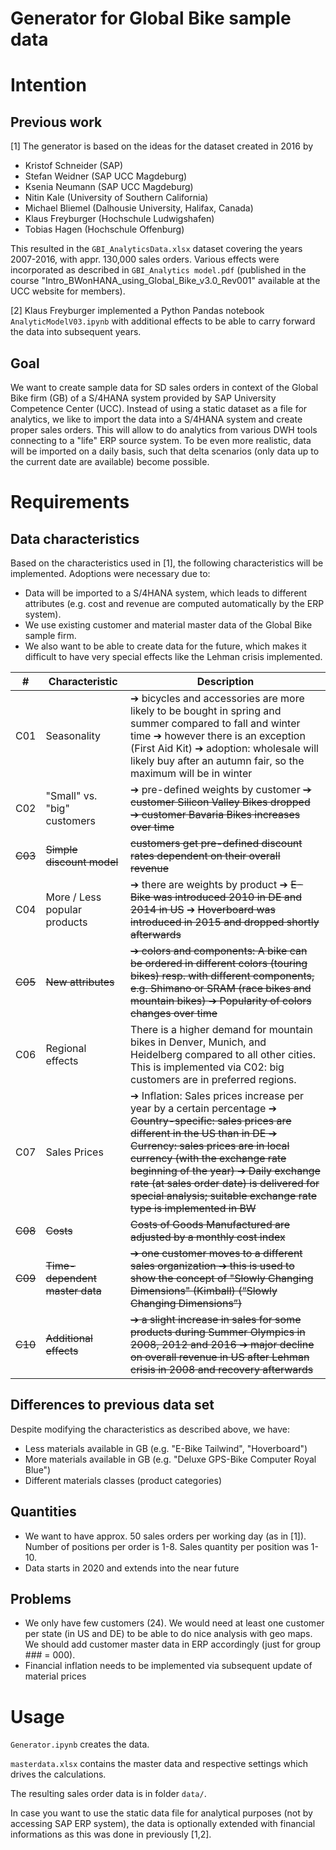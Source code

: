 Generator for Global Bike sample data
=====================================

# Intention

## Previous work
[1] The generator is based on the ideas for the dataset created in 2016 by
- Kristof Schneider (SAP)
- Stefan Weidner (SAP UCC Magdeburg)
- Ksenia Neumann (SAP UCC Magdeburg)
- Nitin Kale (University of Southern California)
- Michael Bliemel (Dalhousie University, Halifax, Canada)
- Klaus Freyburger (Hochschule Ludwigshafen)
- Tobias Hagen (Hochschule Offenburg)

This resulted in the `GBI_AnalyticsData.xlsx` dataset covering the years 2007-2016, with appr. 130,000 sales orders.
Various effects were incorporated as described in `GBI_Analytics model.pdf` (published in the course "Intro_BWonHANA_using_Global_Bike_v3.0_Rev001" available at the UCC website for members).

[2] Klaus Freyburger implemented a Python Pandas notebook `AnalyticModelV03.ipynb` with additional effects to be able to carry forward the data into subsequent years.

## Goal
We want to create sample data for SD sales orders in context of the Global Bike firm (GB) of a S/4HANA system provided by SAP University Competence Center (UCC). Instead of using a static dataset as a file for analytics, we like to import the data into a S/4HANA system and create proper sales orders. This will allow to do analytics from various DWH tools connecting to a "life" ERP source system. To be even more realistic, data will be imported on a daily basis, such that delta scenarios (only data up to the current date are available) become possible.

# Requirements
## Data characteristics
Based on the characteristics used in [1], the following characteristics will be implemented. Adoptions were necessary due to: 
-  Data will be imported to a S/4HANA system, which leads to different attributes (e.g. cost and revenue are computed automatically by the ERP system).
- We use existing customer and material master data of the Global Bike sample firm.
- We also want to be able to create data for the future, which makes it difficult to have very special effects like the Lehman crisis implemented.

| #  | Characteristic | Description
|----|----------------|------------
| C01 | Seasonality    | ➔ bicycles and accessories are more likely to be bought in spring and summer compared to fall and winter time ➔ however there is an exception (First Aid Kit) ➔  adoption: wholesale will likely buy after an autumn fair, so the maximum will be in winter
| C02 | "Small" vs. "big" customers    | ➔ pre-defined weights by customer ~~➔ customer Silicon Valley Bikes dropped ➔ customer Bavaria Bikes increases over time~~
| ~~C03~~ | ~~Simple discount model~~    | ~~customers get pre-defined discount rates dependent on their overall revenue~~
| C04 | More / Less popular products    | ➔ there are weights by product ➔ ~~E-Bike was introduced 2010 in DE and 2014 in US~~ ➔ ~~Hoverboard was introduced in 2015 and dropped shortly afterwards~~
| ~~C05~~ | ~~New attributes~~    | ~~➔ colors and components: A bike can be ordered in different colors (touring bikes) resp. with different components, e.g. Shimano or SRAM (race bikes and mountain bikes) ➔ Popularity of colors changes over time~~
| C06 | Regional effects    | There is a higher demand for mountain bikes in Denver, Munich, and Heidelberg compared to all other cities. This is implemented via C02: big customers are in preferred regions.
| C07 | Sales Prices    | ➔ Inflation: Sales prices increase per year by a certain percentage ➔ ~~Country-specific: sales prices are different in the US than in DE ➔ Currency: sales prices are in local currency (with the exchange rate beginning of the year) ➔ Daily exchange rate (at sales order date) is delivered for special analysis; suitable exchange rate type is implemented in BW~~
| ~~C08~~ | ~~Costs~~    | ~~Costs of Goods Manufactured are adjusted by a monthly cost index~~
| ~~C09~~ | ~~Time-dependent master data~~    | ~~➔ one customer moves to a different sales organization ➔ this is used to show the concept of "Slowly Changing Dimensions" (Kimball) (“Slowly Changing Dimensions”)~~
| ~~C10~~ | ~~Additional effects~~    | ~~➔ a slight increase in sales for some products during Summer Olympics in 2008, 2012 and 2016 ➔ major decline on overall revenue in US after Lehman crisis in 2008 and recovery afterwards~~

## Differences to previous data set
Despite modifying the characteristics as described above, we have:
- Less materials available in GB (e.g. "E-Bike Tailwind", "Hoverboard")
- More materials available in GB (e.g. "Deluxe GPS-Bike Computer Royal Blue")
- Different materials classes (product categories)

## Quantities
- We want to have approx. 50 sales orders per working day (as in [1]). Number of positions per order is 1-8. Sales quantity per position was 1-10.
- Data starts in 2020 and extends into the near future

## Problems
- We only have few customers (24). We would need at least one customer per state (in US and DE) to be able to do nice analysis with geo maps. We should add customer master data in ERP accordingly (just for group ### = 000).
- Financial inflation needs to be implemented via subsequent update of material prices

# Usage

`Generator.ipynb` creates the data.

`masterdata.xlsx` contains the master data and respective settings which drives the calculations.

The resulting sales order data is in folder `data/`.

In case you want to use the static data file for analytical purposes (not by accessing SAP ERP system),
the data is optionally extended with financial informations as this was done in previously [1,2].
